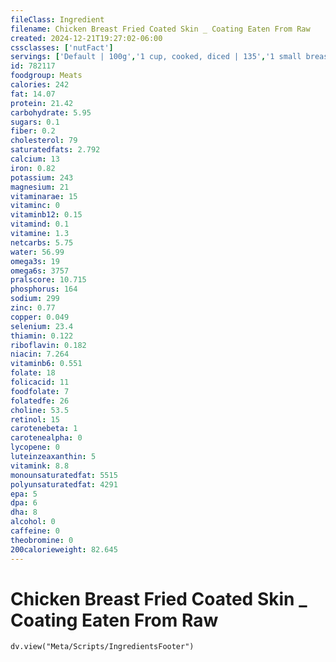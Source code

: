 ```yaml
---
fileClass: Ingredient
filename: Chicken Breast Fried Coated Skin _ Coating Eaten From Raw
created: 2024-12-21T19:27:02-06:00
cssclasses: ['nutFact']
servings: ['Default | 100g','1 cup, cooked, diced | 135','1 small breast | 150','1 medium breast | 175','1 large breast | 195','1 small or thin slice | 30','1 medium slice | 60','1 large or thick slice | 85','1 oz, cooked | 28']
id: 782117
foodgroup: Meats
calories: 242
fat: 14.07
protein: 21.42
carbohydrate: 5.95
sugars: 0.1
fiber: 0.2
cholesterol: 79
saturatedfats: 2.792
calcium: 13
iron: 0.82
potassium: 243
magnesium: 21
vitaminarae: 15
vitaminc: 0
vitaminb12: 0.15
vitamind: 0.1
vitamine: 1.3
netcarbs: 5.75
water: 56.99
omega3s: 19
omega6s: 3757
pralscore: 10.715
phosphorus: 164
sodium: 299
zinc: 0.77
copper: 0.049
selenium: 23.4
thiamin: 0.122
riboflavin: 0.182
niacin: 7.264
vitaminb6: 0.551
folate: 18
folicacid: 11
foodfolate: 7
folatedfe: 26
choline: 53.5
retinol: 15
carotenebeta: 1
carotenealpha: 0
lycopene: 0
luteinzeaxanthin: 5
vitamink: 8.8
monounsaturatedfat: 5515
polyunsaturatedfat: 4291
epa: 5
dpa: 6
dha: 8
alcohol: 0
caffeine: 0
theobromine: 0
200calorieweight: 82.645
---
```


# Chicken Breast Fried Coated Skin _ Coating Eaten From Raw

```dataviewjs
dv.view("Meta/Scripts/IngredientsFooter")
```